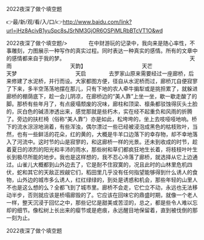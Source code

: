 2022夜深了做个填空题

👉最/新/观/看/入/口/👉http://www.baidu.com/link?url=jHz8AcivB1yuSpc8sJSrNM3GjOR6OSPiMLRbBTcVT1O&wd

2022夜深了做个填空题/>　　　　在中财游玩的记录中，我向来是随心率性，不事雕刻，力图展示一种写作的真实过程。同时表达一种真实的感情。所有的文章中的感情都来自于我的梦。　　　　　　　　　　　　　　　　　　　　　　　　天雨　　　　　　　　　　　天韵】　　　　　　　　　　　天芒　　　　　　　　　　　天梦　　　　　　　　　　　天启
　　　　去罗家山原来需要经过一座廊桥，后来修建了水泥桥，并行而设。大家都图方便，径自从水泥桥而过，廊桥兀自便寂寥了下来，多半空荡荡地摆在那儿，只有下地的农人牵牛掮犁或是挑担累了，就躲进廊桥的棚荫底下，趁一会儿阴凉，在廊桥边的“美人靠”上坐一坐，歇一歇走酸了的脚。那桥有些年月了，有点疲塌颓废的况味，廊柱和顶梁、檩条都驳蚀得灰头土脸的，灰白色的碱渍渗透出来，感觉那就是些朽木，实在经不起重负和风雨的折腾了。旁边的扶栏椅（俗称“美人靠”）亦是如此，松垮垮的，坐上去吱哑哑地响。桥下的流水淙淙地淌着，有些浑浊，偶尔漂过一些已经被浸泡成黑色的枯枝败叶，当然，也有一些鲜活的花朵，红的黄的，大概是牛羊口边落下的幸存物，却不幸地落入了河流中。这时节的山是寂寥的，和这廊桥一样的光景。还未到收成的时节，趁着夏日的浓烈的阳光和丰沛的雨水，那些树和草们都疯狂地生长着，将枝枝叶叶生长到极尽所能的地步。我也是这样想的，我不忍心冷落了廊桥，就选择从它上边通过。山雀儿大概都到山外边去了，它是耐不住寂寞的，况且此时的山林里危机四伏，蛇和其它的天敌正觊觎它们，稻田里几乎没有任何指望能够得到什么诱人的食物，山外边的城市多么诱人，红红绿绿的，到处是诱惑和机会，那些年轻的山里人不也是这么想的么？全都飞到了城市里。廊桥不会走，它伫立不动，永远也无法移动半步，否则就应该是桥塌廊毁的了。它应该在回味它的鼎盛时期，就像一个老人一样，整天沉浸于回忆之中，那些记忆是甜美或苦涩的，总之，都是些令人难以忘却的细节。像松树上长出来的瘿节或是疤痕，永远醒目地保留着，直到被伐倒的那一刻为止。


2022夜深了做个填空题
